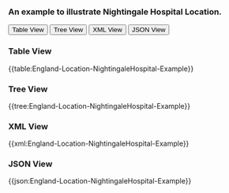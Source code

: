 ### An example to illustrate Nightingale Hospital Location.

<div class="tab">
 <button class="tablinks active" onclick="openTab(event, 'Table View')">Table View</button>
 <button class="tablinks" onclick="openTab(event, 'Tree View')">Tree View</button>
  <button class="tablinks" onclick="openTab(event, 'XML View')">XML View</button>
  <button class="tablinks" onclick="openTab(event, 'JSON View')">JSON View</button>
</div>
    

    
<div id="Table View" class="tabcontent" style="display:block">
  <h3>Table View</h3>
{{table:England-Location-NightingaleHospital-Example}}
</div>
<div id="Tree View" class="tabcontent">
  <h3>Tree View</h3>
{{tree:England-Location-NightingaleHospital-Example}}
</div>
<div id="XML View" class="tabcontent">
  <h3>XML View</h3>
{{xml:England-Location-NightingaleHospital-Example}}
</div>
<div id="JSON View" class="tabcontent">
  <h3>JSON View</h3>
{{json:England-Location-NightingaleHospital-Example}}
</div>







